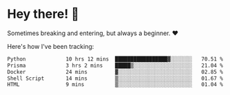 # Hey there! 👋
Sometimes breaking and entering, but always a beginner. ❤️

Here's how I've been tracking:
<!--START_SECTION:waka-->

```txt
Python             10 hrs 12 mins  █████████████████▓░░░░░░░   70.51 %
Prisma             3 hrs 2 mins    █████▒░░░░░░░░░░░░░░░░░░░   21.04 %
Docker             24 mins         ▓░░░░░░░░░░░░░░░░░░░░░░░░   02.85 %
Shell Script       14 mins         ▒░░░░░░░░░░░░░░░░░░░░░░░░   01.67 %
HTML               9 mins          ▒░░░░░░░░░░░░░░░░░░░░░░░░   01.04 %
```

<!--END_SECTION:waka-->
